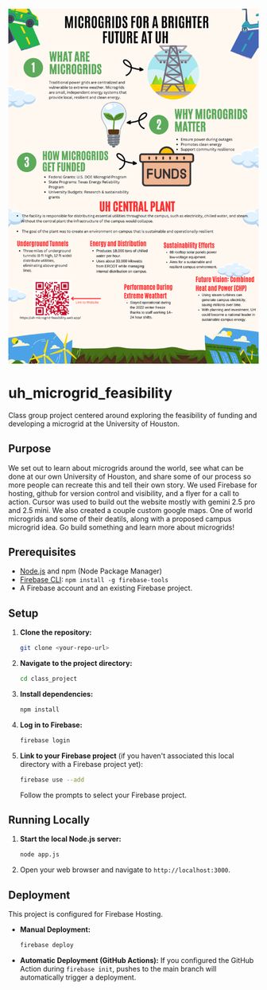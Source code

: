 <!-- Add Poster Image -->
![Project Poster](images/poster.png)

# uh_microgrid_feasibility
Class group project centered around exploring the feasibility of funding and developing a microgrid at the University of Houston.

## Purpose
We set out to learn about microgrids around the world, see what can be done at our own University of Houston, and share some of our process so more people can recreate this and tell their own story.
We used Firebase for hosting, github for version control and visibility, and a flyer for a call to action. Cursor was used to build out the website mostly with gemini 2.5 pro and 2.5 mini. We also created a couple custom google maps. One of world microgrids and some of their deatils, along with a proposed campus microgrid idea. Go build something and learn more about microgrids!

## Prerequisites

*   [Node.js](https://nodejs.org/) and npm (Node Package Manager)
*   [Firebase CLI](https://firebase.google.com/docs/cli#setup_update_cli): `npm install -g firebase-tools`
*   A Firebase account and an existing Firebase project.

## Setup

1.  **Clone the repository:**
    ```bash
    git clone <your-repo-url>
    ```
2.  **Navigate to the project directory:**
    ```bash
    cd class_project
    ```
3.  **Install dependencies:**
    ```bash
    npm install
    ```
4.  **Log in to Firebase:**
    ```bash
    firebase login
    ```
5.  **Link to your Firebase project** (if you haven't associated this local directory with a Firebase project yet):
    ```bash
    firebase use --add
    ```
    Follow the prompts to select your Firebase project.

## Running Locally

1.  **Start the local Node.js server:**
    ```bash
    node app.js
    ```
2.  Open your web browser and navigate to `http://localhost:3000`.

## Deployment

This project is configured for Firebase Hosting.

*   **Manual Deployment:**
    ```bash
    firebase deploy
    ```
*   **Automatic Deployment (GitHub Actions):** If you configured the GitHub Action during `firebase init`, pushes to the main branch will automatically trigger a deployment.
